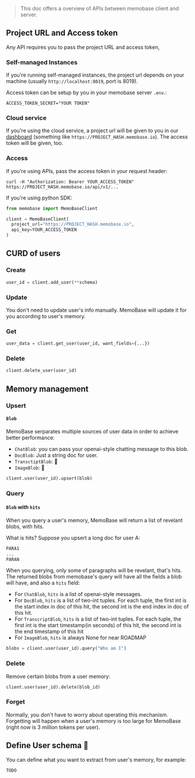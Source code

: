 > This doc offers a overview of APIs between memobase client and server.

## Project URL and Access token

Any API requires you to pass the project URL and access token, 

### Self-managed Instances

If you're running self-managed instances, the project url depends on your machine (usually `http://localhost:8019`, port is 8019).

Access token can be setup by you in your memobase server `.env`.:

```
ACCESS_TOKEN_SECRET="YOUR TOKEN"
```

### Cloud service

If you're using the cloud service, a project url will be given to you in our [dashboard](https://dashboard.memobase.io) (something like `https://PROJECT_HASH.memobase.io`). The access token will be given, too.

### Access

If you're using APIs, pass the access token in your request header:

```shell
curl -H "Authorization: Bearer YOUR_ACCESS_TOKEN" https://PROJECT_HASH.memobase.io/api/v1/...
```

If you're using python SDK:

```python
from memobase import MemoBaseClient

client = MemoBaseClient(
  project_url="https://PROJECT_HASH.memobase.io", 
  api_key=YOUR_ACCESS_TOKEN
)
```

## CURD of users

### Create

```python
user_id = client.add_user(**schema)
```

### Update

You don't need to update user's info manually. MemoBase will update it for you according to user's memory.

### Get

```python
user_data = client.get_user(user_id, want_fields={...})
```

### Delete

```python
client.delete_user(user_id)
```



## Memory management

### Upsert

#### `Blob`

MemoBase serparates multiple sources of user data in order to achieve better performance:

- `ChatBlob`: you can pass your openai-style chatting message to this blob.
- `DocBlob`: Just a string doc for user.
- `TransctiptBlob`:  🚧
- `ImageBlob`:  🚧

```python
client.user(user_id).upsert(blob)
```

### Query

#### `Blob` with `hits`

When you query a user's memory, MemoBase will return a list of revelant blobs, with hits.

What is hits? Suppose you upsert a long doc for user A:

```python
PARA1
...
PARAN
```

When you querying, only some of paragraphs will be revelant, that's hits. The returned blobs from memobase's query will have all the fields a blob will have, and also a `hits` field:

- For `ChatBlob`, `hits` is a list of openai-style messages.
- For `DocBlob`, `hits` is a list of two-int tuples. For each tuple, the first int is the start index in doc of this hit, the second int is the end index  in doc of this hit.
- For `TranscriptBlob`, `hits` is a list of two-int tuples. For each tuple, the first int is the start timestamp(in seconds) of this hit, the second int is the end timestamp of this hit
- For `ImageBlob`, `hits` is always None for near ROADMAP

```python
blobs = client.user(user_id).query("Who am I")
```

### Delete

Remove certain blobs from a user memory:

```python
client.user(user_id).delete(blob_id)
```

### Forget

Normally, you don't have to worry about operating this mechanism. Forgetting will happen when a user's memory is too large for MemoBase (right now is 3 million tokens per user).





## Define User schema 🚧

You can define what you want to extract from user's memory, for example:

```python
TODO
```

